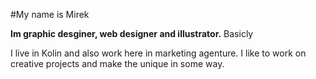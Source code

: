 #My name is Mirek

**Im graphic desginer, web designer and illustrator.** Basicly 

I live in Kolin and also work here in marketing agenture. I like to work on creative projects and make the unique in some way.


